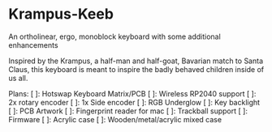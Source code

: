 # Krampus-Keeb
An ortholinear, ergo, monoblock keyboard with some additional enhancements

Inspired by the Krampus, a half-man and half-goat, Bavarian match to Santa Claus, this keyboard is meant to inspire the badly behaved children inside of us all.

Plans:
[ ]: Hotswap Keyboard Matrix/PCB
[ ]: Wireless RP2040 support
[ ]: 2x rotary encoder
[ ]: 1x Side encoder
[ ]: RGB Underglow
[ ]: Key backlight
[ ]: PCB Artwork
[ ]: Fingerprint reader for mac
[ ]: Trackball support
[ ]: Firmware
[ ]: Acrylic case
[ ]: Wooden/metal/acrylic mixed case
